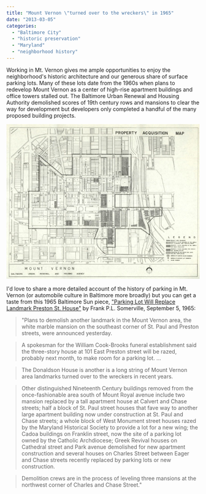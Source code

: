 ```yaml
---
title: "Mount Vernon \"turned over to the wreckers\" in 1965"
date: "2013-03-05"
categories: 
  - "Baltimore City"
  - "historic preservation"
  - "Maryland"
  - "neighborhood history"
---
```


Working in Mt. Vernon gives me ample opportunities to enjoy the neighborhood's historic architecture and our generous share of surface parking lots. Many of these lots date from the 1960s when plans to redevelop Mount Vernon as a center of high-rise apartment buildings and office towers stalled out. The Baltimore Urban Renewal and Housing Authority demolished scores of 19th century rows and mansions to clear the way for development but developers only completed a handful of the many proposed building projects.

![Map courtesy University of Baltimore Langsdale Library Special Collections, BURHA, Series X. Urban Renewal Projects, Box 8. Mount Vernon Plan. [Link.](http://archives.ubalt.edu/burha/pdf/10-8-3.pdf)](images/mountvernon_burha.jpg)

I'd love to share a more detailed account of the history of parking in Mt. Vernon (or automobile culture in Baltimore more broadly) but you can get a taste from this 1965 Baltimore Sun piece, ["Parking Lot Will Replace Landmark Preston St. House"](http://search.proquest.com/hnpbaltimoresun/docview/537043133/abstract/13C98CEB2A13E08D98A/1?accountid=10750) by Frank P.L. Somerville, September 5, 1965:

> "Plans to demolish another landmark in the Mount Vernon area, the white marble mansion on the southeast corner of St. Paul and Preston streets, were announced yesterday.

> A spokesman for the William Cook-Brooks funeral establishment said the three-story house at 101 East Preston street will be razed, probably next month, to make room for a parking lot. ...

> The Donaldson House is another is a long string of Mount Vernon area landmarks turned over to the wreckers in recent years.

> Other distinguished Nineteenth Century buildings removed from the once-fashionable area south of Mount Royal avenue include two mansion replaced by a tall apartment house at Calvert and Chase streets; half a block of St. Paul street houses that fave way to another large apartment building now under construction at St. Paul and Chase streets; a whole block of West Monument street houses razed by the Maryland Historical Society to provide a lot for a new wing; the Cadoa buildings on Franklin street, now the site of a parking lot owned by the Catholic Archdiocese; Greek Revival houses on Cathedral street and Park avenue demolished for new apartment construction and several houses on Charles Street between Eager and Chase streets recently replaced by parking lots or new construction.

> Demolition crews are in the process of leveling three mansions at the northwest corner of Charles and Chase Street."
